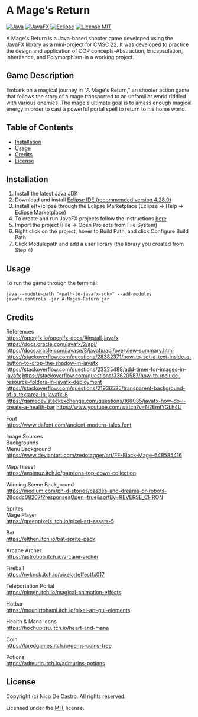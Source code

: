 # A Mage's Return

[![Java](https://img.shields.io/badge/java-20-orange)]()
[![JavaFX](https://img.shields.io/badge/javafx-20-orange)]()
[![Eclipse](https://img.shields.io/badge/eclipse-4.28-%23291c55)]()
[![License MIT](https://img.shields.io/badge/license-MIT-blue)](https://github.com/okkinn/A-Mages-Return/blob/main/LICENSE.txt)


A Mage's Return is a Java-based shooter game developed using the JavaFX library as a mini-project for CMSC 22. It was developed to practice the design and application of OOP concepts-Abstraction, Encapsulation, Inheritance, and Polymorphism-in a working project.

## Game Description

Embark on a magical journey in "A Mage's Return," an shooter action game that follows the story of a mage transported to an unfamiliar world riddled with various enemies. The mage's ultimate goal is to amass enough magical energy in order to cast a powerful portal spell to return to his home world.

## Table of Contents

- [Installation](#installation)
- [Usage](#usage)
- [Credits](#credits)
- [License](#license)

## Installation

1. Install the latest Java JDK
2. Download and install [Eclipse IDE (recommended version 4.28.0)](https://www.eclipse.org/external/eclipse/downloads/drops4/R-4.28-202306050440/)
3. Install e(fx)clipse through the Eclipse Marketplace (Eclipse -> Help -> Eclipse Marketplace)
4. To create and run JavaFX projects follow the instructions [here](https://openjfx.io/openjfx-docs/#install-javafx)
5. Import the project (File -> Open Projects from File System)
6. Right click on the project, hover to Build Path, and click Configure Build Path
7. Click Modulepath and add a user library (the library you created from Step 4)

## Usage

To run the game through the terminal:
```
java --module-path "<path-to-javafx-sdk>" --add-modules javafx.controls -jar A-Mages-Return.jar
```

## Credits

References  
https://openjfx.io/openjfx-docs/#install-javafx
https://docs.oracle.com/javafx/2/api/
https://docs.oracle.com/javase/8/javafx/api/overview-summary.html
https://stackoverflow.com/questions/28382371/how-to-set-a-text-inside-a-button-to-drop-the-shadow-in-javafx
https://stackoverflow.com/questions/23325488/add-timer-for-images-in-javafx
https://stackoverflow.com/questions/33620587/how-to-include-resource-folders-in-javafx-deployment
https://stackoverflow.com/questions/21936585/transparent-background-of-a-textarea-in-javafx-8
https://gamedev.stackexchange.com/questions/168035/javafx-how-do-i-create-a-health-bar
https://www.youtube.com/watch?v=N2EmtYGLh4U

Font  
https://www.dafont.com/ancient-modern-tales.font

Image Sources  
Backgrounds  
Menu Background  
https://www.deviantart.com/zedotagger/art/FF-Black-Mage-648585416

Map/Tileset  
https://ansimuz.itch.io/patreons-top-down-collection

Winning Scene Background  
https://medium.com/ph-d-stories/castles-and-dreams-or-robots-28cddc08207f?responsesOpen=true&sortBy=REVERSE_CHRON

Sprites  
Mage Player  
https://greenpixels.itch.io/pixel-art-assets-5

Bat  
https://elthen.itch.io/bat-sprite-pack

Arcane Archer  
https://astrobob.itch.io/arcane-archer

Fireball  
https://nyknck.itch.io/pixelarteffectfx017

Teleportation Portal  
https://pimen.itch.io/magical-animation-effects

Hotbar  
https://mounirtohami.itch.io/pixel-art-gui-elements

Health & Mana Icons  
https://hochupitsu.itch.io/heart-and-mana

Coin  
https://laredgames.itch.io/gems-coins-free

Potions  
https://admurin.itch.io/admurins-potions

## License

Copyright (c) Nico De Castro. All rights reserved.

Licensed under the [MIT](LICENSE.txt) license.